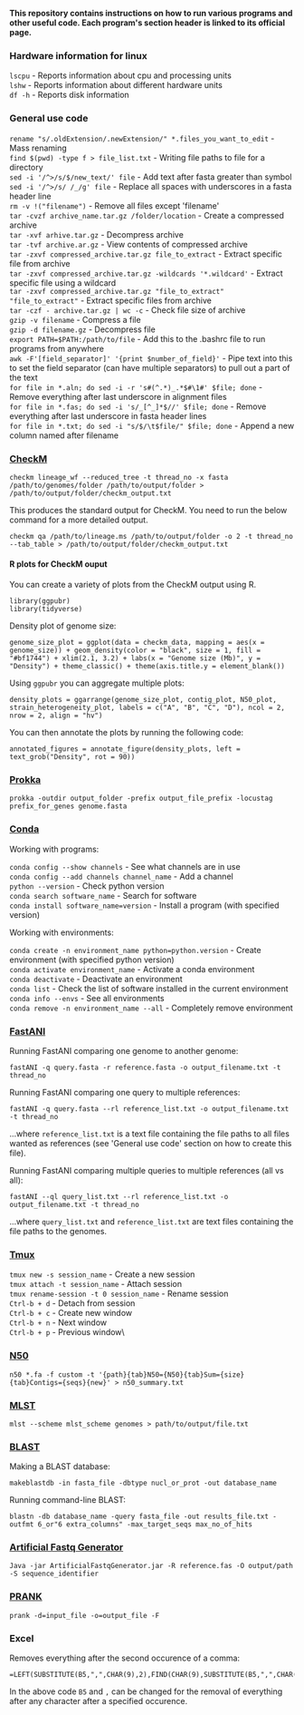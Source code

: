 **This repository contains instructions on how to run various programs and other useful code. Each program's section header is linked to its official page.**

### Hardware information for linux
`lscpu` - Reports information about cpu and processing units\
`lshw` - Reports information about different hardware units\
`df -h` - Reports disk information

### General use code
`rename "s/.oldExtension/.newExtension/" *.files_you_want_to_edit` - Mass renaming\
`find $(pwd) -type f > file_list.txt` - Writing file paths to file for a directory\
`sed -i '/^>/s/$/new_text/' file` - Add text after fasta greater than symbol\
`sed -i '/^>/s/ /_/g' file` - Replace all spaces with underscores in a fasta header line\
`rm -v !("filename")` - Remove all files except 'filename'\
`tar -cvzf archive_name.tar.gz /folder/location` - Create a compressed archive\
`tar -xvf arhive.tar.gz` - Decompress archive\
`tar -tvf archive.ar.gz` - View contents of compressed archive\
`tar -zxvf compressed_archive.tar.gz file_to_extract` - Extract specific file from archive\
`tar -zxvf compressed_archive.tar.gz -wildcards '*.wildcard'` - Extract specific file using a wildcard\
`tar -zxvf compressed_archive.tar.gz "file_to_extract" "file_to_extract"` - Extract specific files from archive\
`tar -czf - archive.tar.gz | wc -c` - Check file size of archive\
`gzip -v filename` - Compress a file\
`gzip -d filename.gz` - Decompress file\
`export PATH=$PATH:/path/to/file` - Add this to the .bashrc file to run programs from anywhere\
`awk -F'[field_separator]' '{print $number_of_field}'` - Pipe text into this to set the field separator (can have multiple separators) to pull out a part of the text\
`for file in *.aln; do sed -i -r 's#(^.*)_.*$#\1#' $file; done` - Remove everything after last underscore in alignment files\
`for file in *.fas; do sed -i 's/_[^_]*$//' $file; done` - Remove everything after last underscore in fasta header lines\
`for file in *.txt; do sed -i "s/$/\t$file/" $file; done` - Append a new column named after filename

### [CheckM](https://github.com/Ecogenomics/CheckM)
```
checkm lineage_wf --reduced_tree -t thread_no -x fasta /path/to/genomes/folder /path/to/output/folder > /path/to/output/folder/checkm_output.txt
```
This produces the standard output for CheckM. You need to run the below command for a more detailed output.
```
checkm qa /path/to/lineage.ms /path/to/output/folder -o 2 -t thread_no --tab_table > /path/to/output/folder/checkm_output.txt
```
#### R plots for CheckM ouput
You can create a variety of plots from the CheckM output using R.
```
library(ggpubr)
library(tidyverse)
```
Density plot of genome size:
```
genome_size_plot = ggplot(data = checkm_data, mapping = aes(x = genome_size)) + geom_density(color = "black", size = 1, fill = "#bf1744") + xlim(2.1, 3.2) + labs(x = "Genome size (Mb)", y = "Density") + theme_classic() + theme(axis.title.y = element_blank())
```
Using `ggpubr` you can aggregate multiple plots:
```
density_plots = ggarrange(genome_size_plot, contig_plot, N50_plot, strain_heterogeneity_plot, labels = c("A", "B", "C", "D"), ncol = 2, nrow = 2, align = "hv")
```
You can then annotate the plots by running the following code:
```
annotated_figures = annotate_figure(density_plots, left = text_grob("Density", rot = 90))
```
### [Prokka](https://github.com/tseemann/prokka)
```
prokka -outdir output_folder -prefix output_file_prefix -locustag prefix_for_genes genome.fasta
```
### [Conda](https://docs.conda.io/projects/conda/en/latest/commands.html)
Working with programs:

`conda config --show channels` - See what channels are in use\
`conda config --add channels channel_name` - Add a channel\
`python --version` - Check python version\
`conda search software_name` - Search for software\
`conda install software_name=version` - Install a program (with specified version)

Working with environments:

`conda create -n environment_name python=python.version` - Create environment (with specified python version)\
`conda activate environment_name` - Activate a conda environment\
`conda deactivate` - Deactivate an environment\
`conda list` - Check the list of software installed in the current environment\
`conda info --envs` - See all environments\
`conda remove -n environment_name --all` - Completely remove environment

### [FastANI](https://github.com/ParBLiSS/FastANI)
Running FastANI comparing one genome to another genome:
```
fastANI -q query.fasta -r reference.fasta -o output_filename.txt -t thread_no
```
Running FastANI comparing one query to multiple references:
```
fastANI -q query.fasta --rl reference_list.txt -o output_filename.txt -t thread_no
```
...where `reference_list.txt` is a text file containing the file paths to all files wanted as references (see 'General use code' section on how to create this file).

Running FastANI comparing multiple queries to multiple references (all vs all):
```
fastANI --ql query_list.txt --rl reference_list.txt -o output_filename.txt -t thread_no
```
...where `query_list.txt` and `reference_list.txt` are text files containing the file paths to the genomes.

### [Tmux](https://github.com/tmux/tmux)

`tmux new -s session_name` - Create a new session\
`tmux attach -t session_name` - Attach session\
`tmux rename-session -t 0 session_name` - Rename session\
`Ctrl-b + d` - Detach from session\
`Ctrl-b + c` - Create new window\
`Ctrl-b + n` - Next window\
`Ctrl-b + p` - Previous window\

### [N50](https://github.com/quadram-institute-bioscience/seqfu/wiki/n50)
```
n50 *.fa -f custom -t '{path}{tab}N50={N50}{tab}Sum={size}{tab}Contigs={seqs}{new}' > n50_summary.txt
```
### [MLST](https://github.com/tseemann/mlst)
```
mlst --scheme mlst_scheme genomes > path/to/output/file.txt
```
### [BLAST](https://www.ncbi.nlm.nih.gov/books/NBK279690/)
Making a BLAST database:
```
makeblastdb -in fasta_file -dbtype nucl_or_prot -out database_name
```
Running command-line BLAST:
```
blastn -db database_name -query fasta_file -out results_file.txt -outfmt 6_or"6 extra_columns" -max_target_seqs max_no_of_hits
```
### [Artificial Fastq Generator](https://github.com/mframpton/ArtificialFastqGenerator)
```
Java -jar ArtificialFastqGenerator.jar -R reference.fas -O output/path -S sequence_identifier
```
### [PRANK](http://wasabiapp.org/software/prank/)
```
prank -d=input_file -o=output_file -F
```
### Excel
Removes everything after the second occurence of a comma:
```
=LEFT(SUBSTITUTE(B5,",",CHAR(9),2),FIND(CHAR(9),SUBSTITUTE(B5,",",CHAR(9),2),1)-1)
```
In the above code `B5` and `,` can be changed for the removal of everything after any character after a specified occurence.



